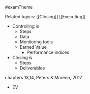 #examTheme

Related topics:
[[Closing]]
[[Executing]]

- Controlling is
	- Steps
	- Data
	- Monitoring tools
	- Earned Value
		- Performance indices
- Closing is
	- Steps
	- Deliverables


chapters 13,14, Peters & Moreno, 2017

- EV